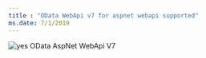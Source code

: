 ```yaml
---
title : "OData WebApi v7 for aspnet webapi supported"
ms.date: 7/1/2019
---
```

 ![yes](/odata/assets/doc-assets/yes.png) OData AspNet WebApi V7